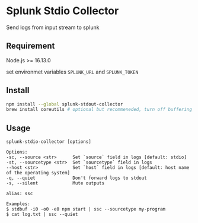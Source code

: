 # Splunk Stdio Collector

Send logs from input stream to splunk

## Requirement

Node.js >= 16.13.0

set environmet variables `SPLUNK_URL` and `SPLUNK_TOKEN`

## Install

```bash
npm install --global splunk-stdout-collector
brew install coreutils # optional but recommeneded, turn off buffering in pipe
```

## Usage

```text
splunk-stdio-collector [options]

Options:
-sc, --source <str>      Set `source` field in logs [default: stdio]
-st, --sourcetype <str>  Set `sourcetype` field in logs
--host <str>             Set `host` field in logs [default: host name of the operating system]
-q, --quiet              Don't forward logs to stdout
-s, --silent             Mute outputs

alias: ssc

Examples:
$ stdbuf -i0 -o0 -e0 npm start | ssc --sourcetype my-program
$ cat log.txt | ssc --quiet
```
